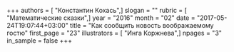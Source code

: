 +++
authors = [ "Константин Кохась",]
slogan = ""
rubric = [ "Математические сказки",]
year = "2016"
month = "02"
date = "2017-05-24T19:07:44+03:00"
title = "Как сообщить новость воображаемому гостю"
first_page = "23"
illustrators = [ "Инга Коржнева",]
npages = "3"
in_sample = false
+++
